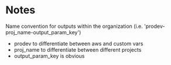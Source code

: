 # Notes

Name convention for outputs within the organization (i.e. 'prodev-proj_name-output_param_key')
- prodev to differentiate between aws and custom vars
- proj_name to differentiate between different projects
- output_param_key is obvious


